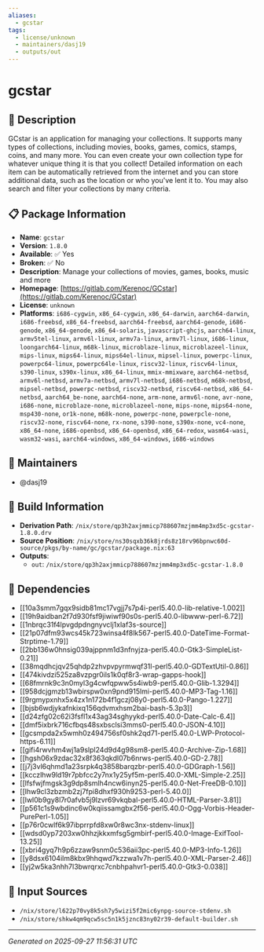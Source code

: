 ```yaml
---
aliases:
  - gcstar
tags:
  - license/unknown
  - maintainers/dasj19
  - outputs/out
---
```


# gcstar

## 📝 Description

GCstar is an application for managing your collections.
It supports many types of collections, including movies, books, games, comics, stamps, coins, and many more.
You can even create your own collection type for whatever unique thing it is that you collect!
Detailed information on each item can be automatically retrieved from the internet and you can store additional data, such as the location or who you've lent it to.
You may also search and filter your collections by many criteria.


## 📋 Package Information

- **Name**: `gcstar`
- **Version**: `1.8.0`
- **Available**: ✅ Yes
- **Broken**: ✅ No
- **Description**: Manage your collections of movies, games, books, music and more
- **Homepage**: [https://gitlab.com/Kerenoc/GCstar](https://gitlab.com/Kerenoc/GCstar)
- **License**: `unknown`
- **Platforms**: `i686-cygwin`, `x86_64-cygwin`, `x86_64-darwin`, `aarch64-darwin`, `i686-freebsd`, `x86_64-freebsd`, `aarch64-freebsd`, `aarch64-genode`, `i686-genode`, `x86_64-genode`, `x86_64-solaris`, `javascript-ghcjs`, `aarch64-linux`, `armv5tel-linux`, `armv6l-linux`, `armv7a-linux`, `armv7l-linux`, `i686-linux`, `loongarch64-linux`, `m68k-linux`, `microblaze-linux`, `microblazeel-linux`, `mips-linux`, `mips64-linux`, `mips64el-linux`, `mipsel-linux`, `powerpc-linux`, `powerpc64-linux`, `powerpc64le-linux`, `riscv32-linux`, `riscv64-linux`, `s390-linux`, `s390x-linux`, `x86_64-linux`, `mmix-mmixware`, `aarch64-netbsd`, `armv6l-netbsd`, `armv7a-netbsd`, `armv7l-netbsd`, `i686-netbsd`, `m68k-netbsd`, `mipsel-netbsd`, `powerpc-netbsd`, `riscv32-netbsd`, `riscv64-netbsd`, `x86_64-netbsd`, `aarch64_be-none`, `aarch64-none`, `arm-none`, `armv6l-none`, `avr-none`, `i686-none`, `microblaze-none`, `microblazeel-none`, `mips-none`, `mips64-none`, `msp430-none`, `or1k-none`, `m68k-none`, `powerpc-none`, `powerpcle-none`, `riscv32-none`, `riscv64-none`, `rx-none`, `s390-none`, `s390x-none`, `vc4-none`, `x86_64-none`, `i686-openbsd`, `x86_64-openbsd`, `x86_64-redox`, `wasm64-wasi`, `wasm32-wasi`, `aarch64-windows`, `x86_64-windows`, `i686-windows`
## 👥 Maintainers

- @dasj19


## 🔧 Build Information

- **Derivation Path**: `/nix/store/qp3h2axjmmicp788607mzjmm4mp3xd5c-gcstar-1.8.0.drv`
- **Source Position**: `/nix/store/ns30sqxb36k8jrds8z18rv96bpnwc60d-source/pkgs/by-name/gc/gcstar/package.nix:63`
- **Outputs**:
  - `out`:  `/nix/store/qp3h2axjmmicp788607mzjmm4mp3xd5c-gcstar-1.8.0`

## 🔗 Dependencies

- [[10a3smm7gqx9sidb81mc17vgjj7s7p4i-perl5.40.0-lib-relative-1.002]]
- [[19h9aidban2f7d930fsf9jiwiwf90s0s-perl5.40.0-libwww-perl-6.72]]
- [[1nbrqc31f4lpvgdpdngnyvclj1xlaf3s-source]]
- [[21p07dfm93wcs45k723winsa4f8lk567-perl5.40.0-DateTime-Format-Strptime-1.79]]
- [[2bb136w0hnsig039ajppnm1d3nfnyjza-perl5.40.0-Gtk3-SimpleList-0.21]]
- [[38mqdhcjqv25qhdp2zhvpvpyrmwqf31l-perl5.40.0-GDTextUtil-0.86]]
- [[474kivdzi525za8vzpgr0ils1k0qf8r3-wrap-gapps-hook]]
- [[68fmrnk9c3n0myl3g4cwfqpww5s4iwb9-perl5.40.0-Glib-1.3294]]
- [[958dcjgmzb13wbirspw0xn9pnd915lmi-perl5.40.0-MP3-Tag-1.16]]
- [[9rgmypxnhx5x4zx1n172b4f1gczj08y0-perl5.40.0-Pango-1.227]]
- [[bjsb6wdjykafnkixq156qdvmxhsm2bai-bash-5.3p3]]
- [[d24zfg02c62i3fsfl1x43ag34sghyykd-perl5.40.0-Date-Calc-6.4]]
- [[dmf5ixbrk716cfbqs48sxbsclsi3mms0-perl5.40.0-JSON-4.10]]
- [[gcsmpda2x5wmh0z494756sf0shk2qd71-perl5.40.0-LWP-Protocol-https-6.11]]
- [[gifi4rwvhm4wj1a9slpl24d9d4g98sm8-perl5.40.0-Archive-Zip-1.68]]
- [[hgsh06x9zdac32x8f363qkdl07b6nrws-perl5.40.0-GD-2.78]]
- [[j7j3vl6qhmd1a23srpk4q3858barqzbr-perl5.40.0-GDGraph-1.56]]
- [[kcczlhw9ld19r7pbfcc2y7nx1y25yf5m-perl5.40.0-XML-Simple-2.25]]
- [[lfsfwjfmgsk3g9dp8smlh4ncw6inyn25-perl5.40.0-Net-FreeDB-0.10]]
- [[lhw9cl3zbzmb2zj7fpi8dhxf930h9253-perl-5.40.0]]
- [[lwl0b9gy8l7r0afvb5j9lzvr69vkqbal-perl5.40.0-HTML-Parser-3.81]]
- [[p561c1s9wbdinc6w0kqiissamgbx2f56-perl5.40.0-Ogg-Vorbis-Header-PurePerl-1.05]]
- [[p76r0cwlf6k97ibprrpfd8xw0r8wc3nx-stdenv-linux]]
- [[wdsd0yp7203xw0hhzjkkxmfsg5gmbirf-perl5.40.0-Image-ExifTool-13.25]]
- [[xbri4gyq7h9p6zzaw9snm0c536aii3pc-perl5.40.0-MP3-Info-1.26]]
- [[y8dsx6104ilm8kbx9hhqwd7kzzwa1v7h-perl5.40.0-XML-Parser-2.46]]
- [[yj2w5ka3nhh7l3bwrqrxc7cnbhpahvr1-perl5.40.0-Gtk3-0.038]]

## 📁 Input Sources

- `/nix/store/l622p70vy8k5sh7y5wizi5f2mic6ynpg-source-stdenv.sh`
- `/nix/store/shkw4qm9qcw5sc5n1k5jznc83ny02r39-default-builder.sh`

---
*Generated on 2025-09-27 11:56:31 UTC*
